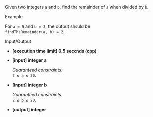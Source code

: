 
Given two integers  `a`  and  `b`, find the remainder of  `a`  when divided by  `b`.

Example

For  `a = 5`  and  `b = 3`, the output should be  
`findTheRemainder(a, b) = 2`.

Input/Output

-   **[execution time limit] 0.5 seconds (cpp)**
    
-   **[input] integer a**
    
    _Guaranteed constraints:_  
    `2 ≤ a ≤ 20`.
    
-   **[input] integer b**
    
    _Guaranteed constraints:_  
    `2 ≤ b ≤ 20`.
    
-   **[output] integer**
